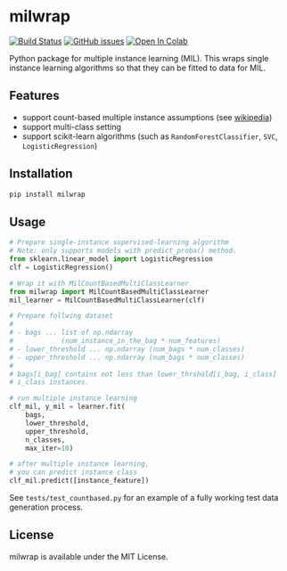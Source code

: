 # milwrap

[![Build Status](https://app.travis-ci.com/inoueakimitsu/milwrap.svg?branch=main)](https://app.travis-ci.com/inoueakimitsu/milwrap)
<a href="https://github.com/inoueakimitsu/milwrap/issues"><img alt="GitHub issues" src="https://img.shields.io/github/issues/inoueakimitsu/milwrap"></a> 
[![Open In Colab](https://colab.research.google.com/assets/colab-badge.svg)](https://colab.research.google.com/github/inoueakimitsu/blob/main/milwrap/introduction.ipynb)

Python package for multiple instance learning (MIL).
This wraps single instance learning algorithms so that they can be fitted to data for MIL.

## Features

- support count-based multiple instance assumptions (see [wikipedia](https://en.wikipedia.org/wiki/Multiple_instance_learning#:~:text=Presence-%2C%20threshold-%2C%20and%20count-based%20assumptions%5Bedit%5D))
- support multi-class setting
- support scikit-learn algorithms (such as `RandomForestClassifier`, `SVC`, `LogisticRegression`)

## Installation

```bash
pip install milwrap
```

## Usage

```python
# Prepare single-instance supervised-learning algorithm
# Note: only supports models with predict_proba() method.
from sklearn.linear_model import LogisticRegression
clf = LogisticRegression()

# Wrap it with MilCountBasedMultiClassLearner
from milwrap import MilCountBasedMultiClassLearner 
mil_learner = MilCountBasedMultiClassLearner(clf)

# Prepare follwing dataset
#
# - bags ... list of np.ndarray
#            (num_instance_in_the_bag * num_features)
# - lower_threshold ... np.ndarray (num_bags * num_classes)
# - upper_threshold ... np.ndarray (num_bags * num_classes)
#
# bags[i_bag] contains not less than lower_thrshold[i_bag, i_class]
# i_class instances.

# run multiple instance learning
clf_mil, y_mil = learner.fit(
    bags,
    lower_threshold,
    upper_threshold,
    n_classes,
    max_iter=10)

# after multiple instance learning,
# you can predict instance class
clf_mil.predict([instance_feature])
```

See `tests/test_countbased.py` for an example of a fully working test data generation process.

## License

milwrap is available under the MIT License.
